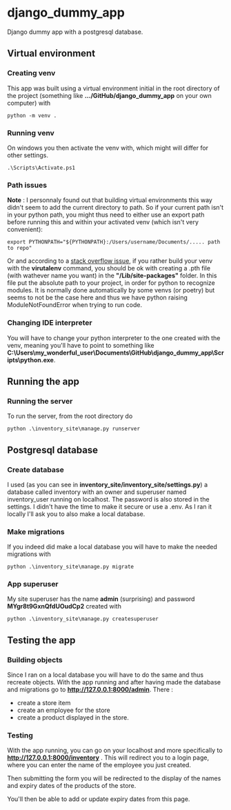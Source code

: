 # django_dummy_app

Django dummy app with a postgresql database.

## Virtual environment

### Creating venv

This app was built using a virtual environment initial in the root directory of the project (something like **.../GitHub/django_dummy_app** on your own computer) with

```shell
python -m venv .
```

### Running venv

On windows you then activate the venv with, which might will differ for other settings.

```shell
.\Scripts\Activate.ps1
```

### Path issues

**Note** : I personnaly found out that building virtual environments this way didn't seem to add the current directory to path. So if your current path isn't in your python path, you might thus need to either use an export path before running this and within your activated venv (which isn't very convenient):

```shell
export PYTHONPATH="${PYTHONPATH}:/Users/username/Documents/..... path to repo"
```

Or and according to a [stack overflow issue](https://stackoverflow.com/a/10739838/13736095), if you rather build your venv with the **virutalenv** command, you should be ok with creating a .pth file (with wathever name you want) in the **"/Lib/site-packages"** folder. In this file put the absolute path to your project, in order for python to recognize modules. It is normally done automatically by some venvs (or poetry) but seems to not be the case here and thus we have python raising ModuleNotFoundError when trying to run code.

### Changing IDE interpreter

You will have to change your python interpreter to the one created with the venv,
meaning you'll have to point to something like **C:\Users\my_wonderful_user\Documents\GitHub\django_dummy_app\Scripts\python.exe**.

## Running the app

### Running the server

To run the server, from the root directory do

```shell
python .\inventory_site\manage.py runserver
```

## Postgresql database

### Create database

I used (as you can see in **inventory_site/inventory_site/settings.py**) a database
called inventory with an owner and superuser named inventory_user running on localhost.
The password is also stored in the settings. I didn't have the time to make it secure
or use a .env.
As I ran it locally I'll ask you to also make a local database.

### Make migrations

If you indeed did make a local database you will have to make the needed migrations with

```shell
python .\inventory_site\manage.py migrate
```

### App superuser

My site superuser has the name **admin** (surprising) and password **MYgr8t9GxnQfdUOudCp2** created with

```shell
python .\inventory_site\manage.py createsuperuser
```

## Testing the app

### Building objects

Since I ran on a local database you will have to do the same and thus recreate
objects. With the app running and after having made the database and migrations
go to **http://127.0.0.1:8000/admin**.
There :

-   create a store item
-   create an employee for the store
-   create a product displayed in the store.

### Testing

With the app running, you can go on your localhost and more specifically to
**http://127.0.0.1:8000/inventory** . This will redirect you to a login page,
where you can enter the name of the employee you just created.

Then submitting the form you will be redirected to the display of the names
and expiry dates of the products of the store.

You'll then be able to add or update expiry dates from this page.

